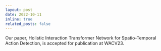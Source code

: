 ```yaml
---
layout: post
date: 2022-10-11
inline: true
related_posts: false
---
```


Our paper, Holistic Interaction Transformer Network for Spatio-Temporal Action Detection, is accepted for publication at WACV23.